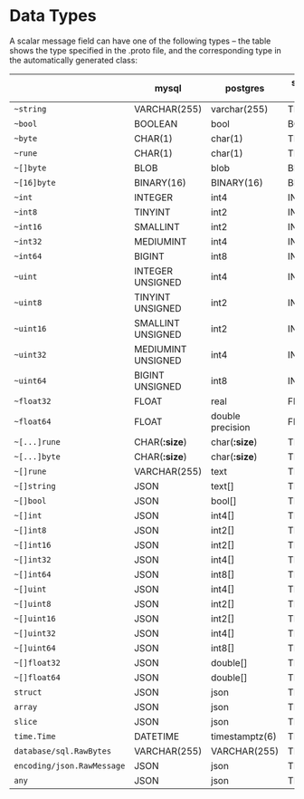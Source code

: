 # Data Types

A scalar message field can have one of the following types – the table shows the type specified in the .proto file, and the corresponding type in the automatically generated class:

|                            | **mysql**          | **postgres**     | **sqlite** (not stable) |
| -------------------------- | ------------------ | ---------------- | ----------------------- |
| `~string`                  | VARCHAR(255)       | varchar(255)     | TEXT                    |
| `~bool`                    | BOOLEAN            | bool             | BOOLEAN                 |
| `~byte`                    | CHAR(1)            | char(1)          | TEXT                    |
| `~rune`                    | CHAR(1)            | char(1)          | TEXT                    |
| `~[]byte`                  | BLOB               | blob             | BLOB                    |
| `~[16]byte`                | BINARY(16)         | BINARY(16)       | BINARY(16)              |
| `~int`                     | INTEGER            | int4             | INTEGER                 |
| `~int8`                    | TINYINT            | int2             | INTEGER                 |
| `~int16`                   | SMALLINT           | int2             | INTEGER                 |
| `~int32`                   | MEDIUMINT          | int4             | INTEGER                 |
| `~int64`                   | BIGINT             | int8             | INTEGER                 |
| `~uint`                    | INTEGER UNSIGNED   | int4             | INTEGER                 |
| `~uint8`                   | TINYINT UNSIGNED   | int2             | INTEGER                 |
| `~uint16`                  | SMALLINT UNSIGNED  | int2             | INTEGER                 |
| `~uint32`                  | MEDIUMINT UNSIGNED | int4             | INTEGER                 |
| `~uint64`                  | BIGINT UNSIGNED    | int8             | INTEGER                 |
| `~float32`                 | FLOAT              | real             | FLOAT                   |
| `~float64`                 | FLOAT              | double precision | FLOAT                   |
| `~[...]rune`               | CHAR(**:size**)    | char(**:size**)  | TEXT                    |
| `~[...]byte`               | CHAR(**:size**)    | char(**:size**)  | TEXT                    |
| `~[]rune`                  | VARCHAR(255)       | text             | TEXT                    |
| `~[]string`                | JSON               | text[]           | TEXT                    |
| `~[]bool`                  | JSON               | bool[]           | TEXT                    |
| `~[]int`                   | JSON               | int4[]           | TEXT                    |
| `~[]int8`                  | JSON               | int2[]           | TEXT                    |
| `~[]int16`                 | JSON               | int2[]           | TEXT                    |
| `~[]int32`                 | JSON               | int4[]           | TEXT                    |
| `~[]int64`                 | JSON               | int8[]           | TEXT                    |
| `~[]uint`                  | JSON               | int4[]           | TEXT                    |
| `~[]uint8`                 | JSON               | int2[]           | TEXT                    |
| `~[]uint16`                | JSON               | int2[]           | TEXT                    |
| `~[]uint32`                | JSON               | int4[]           | TEXT                    |
| `~[]uint64`                | JSON               | int8[]           | TEXT                    |
| `~[]float32`               | JSON               | double[]         | TEXT                    |
| `~[]float64`               | JSON               | double[]         | TEXT                    |
| `struct`                   | JSON               | json             | TEXT                    |
| `array`                    | JSON               | json             | TEXT                    |
| `slice`                    | JSON               | json             | TEXT                    |
| `time.Time`                | DATETIME           | timestamptz(6)   | TEXT                    |
| `database/sql.RawBytes`    | VARCHAR(255)       | VARCHAR(255)     | TEXT                    |
| `encoding/json.RawMessage` | JSON               | json             | TEXT                    |
| `any`                      | JSON               | json             | TEXT                    |
